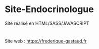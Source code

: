 # Site-Endocrinologue
Site réalisé en HTML/SASS/JAVASCRIPT
#
Site web : https://frederique-gastaud.fr
